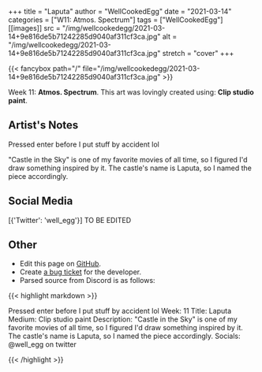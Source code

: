 +++
title =       "Laputa"
author =      "WellCookedEgg"
date =        "2021-03-14"
categories =  ["W11: Atmos. Spectrum"]
tags =        ["WellCookedEgg"]
[[images]]
                      src = "/img/wellcookedegg/2021-03-14+9e816de5b71242285d9040af311cf3ca.jpg"
                      alt = "/img/wellcookedegg/2021-03-14+9e816de5b71242285d9040af311cf3ca.jpg"
                      stretch = "cover"
+++


{{< fancybox path="/" file="/img/wellcookedegg/2021-03-14+9e816de5b71242285d9040af311cf3ca.jpg" >}}


Week 11: **Atmos. Spectrum**. This art was lovingly created using: **Clip studio paint**.

## Artist's Notes

Pressed enter before I put stuff by accident lol

"Castle in the Sky" is one of my favorite movies of all time, so I figured I'd draw something inspired by it. The castle's name is Laputa, so I named the piece accordingly.

## Social Media

[{'Twitter': 'well_egg'}] TO BE EDITED

## Other

- Edit this page on [GitHub](https://github.com/teaminkling/web-refresh/edit/main/blog/content/blog/wellcookedegg-week-11-a1f0.md).
- Create [a bug ticket](https://github.com/teaminkling/web-refresh/issues/new?assignees=&labels=bug&template=problem-report.md&title=) for the developer.
- Parsed source from Discord is as follows:

{{< highlight markdown >}}

Pressed enter before I put stuff by accident lol
Week: 11
Title: Laputa
Medium: Clip studio paint
Description: "Castle in the Sky" is one of my favorite movies of all time, so I figured I'd draw something inspired by it. The castle's name is Laputa, so I named the piece accordingly. 
Socials: @well_egg on twitter

{{< /highlight >}}